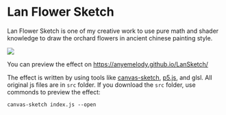 # Lan Flower Sketch 
Lan Flower Sketch is one of my creative work to use pure math and shader knowledge to draw the orchard flowers in ancient chinese painting style.

![](https://github.com/anyemelody/LanSketch/blob/main/Images/Lan%20Sketch.gif)

You can preview the effect on 
https://anyemelody.github.io/LanSketch/

The effect is written by using tools like [canvas-sketch](https://github.com/mattdesl/canvas-sketch), [p5.js](https://p5js.org/), and glsl. All original js files are in `src` folder. 
If you download the `src` folder, use commonds to preview the effect: 

`canvas-sketch index.js --open`
